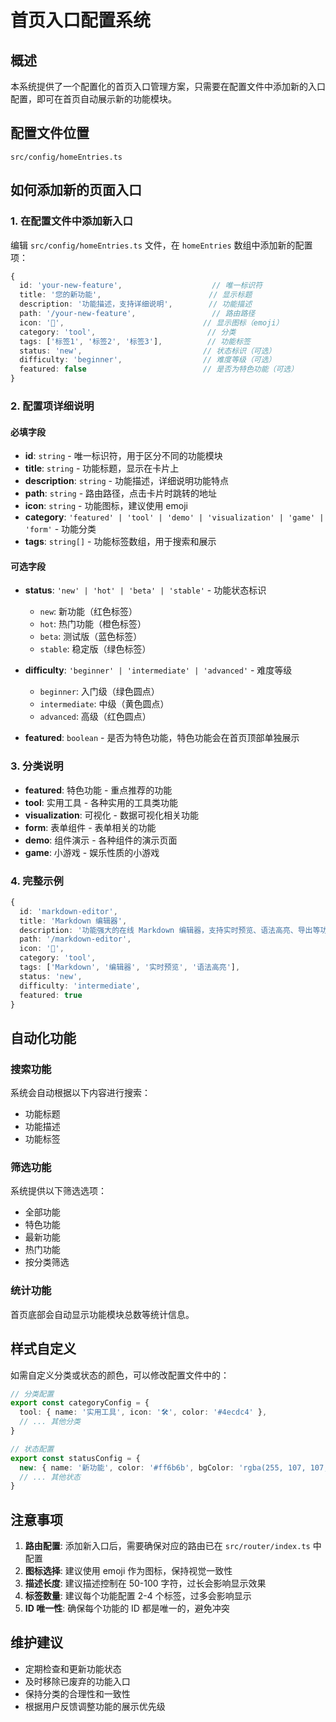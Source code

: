 # 首页入口配置系统

## 概述

本系统提供了一个配置化的首页入口管理方案，只需要在配置文件中添加新的入口配置，即可在首页自动展示新的功能模块。

## 配置文件位置

```
src/config/homeEntries.ts
```

## 如何添加新的页面入口

### 1. 在配置文件中添加新入口

编辑 `src/config/homeEntries.ts` 文件，在 `homeEntries` 数组中添加新的配置项：

```typescript
{
  id: 'your-new-feature',                    // 唯一标识符
  title: '您的新功能',                        // 显示标题
  description: '功能描述，支持详细说明',        // 功能描述
  path: '/your-new-feature',                 // 路由路径
  icon: '🎯',                               // 显示图标（emoji）
  category: 'tool',                         // 分类
  tags: ['标签1', '标签2', '标签3'],          // 功能标签
  status: 'new',                           // 状态标识（可选）
  difficulty: 'beginner',                  // 难度等级（可选）
  featured: false                          // 是否为特色功能（可选）
}
```

### 2. 配置项详细说明

#### 必填字段

- **id**: `string` - 唯一标识符，用于区分不同的功能模块
- **title**: `string` - 功能标题，显示在卡片上
- **description**: `string` - 功能描述，详细说明功能特点
- **path**: `string` - 路由路径，点击卡片时跳转的地址
- **icon**: `string` - 功能图标，建议使用 emoji
- **category**: `'featured' | 'tool' | 'demo' | 'visualization' | 'game' | 'form'` - 功能分类
- **tags**: `string[]` - 功能标签数组，用于搜索和展示

#### 可选字段

- **status**: `'new' | 'hot' | 'beta' | 'stable'` - 功能状态标识
  - `new`: 新功能（红色标签）
  - `hot`: 热门功能（橙色标签）
  - `beta`: 测试版（蓝色标签）
  - `stable`: 稳定版（绿色标签）

- **difficulty**: `'beginner' | 'intermediate' | 'advanced'` - 难度等级
  - `beginner`: 入门级（绿色圆点）
  - `intermediate`: 中级（黄色圆点）
  - `advanced`: 高级（红色圆点）

- **featured**: `boolean` - 是否为特色功能，特色功能会在首页顶部单独展示

### 3. 分类说明

- **featured**: 特色功能 - 重点推荐的功能
- **tool**: 实用工具 - 各种实用的工具类功能
- **visualization**: 可视化 - 数据可视化相关功能
- **form**: 表单组件 - 表单相关的功能
- **demo**: 组件演示 - 各种组件的演示页面
- **game**: 小游戏 - 娱乐性质的小游戏

### 4. 完整示例

```typescript
{
  id: 'markdown-editor',
  title: 'Markdown 编辑器',
  description: '功能强大的在线 Markdown 编辑器，支持实时预览、语法高亮、导出等功能',
  path: '/markdown-editor',
  icon: '📝',
  category: 'tool',
  tags: ['Markdown', '编辑器', '实时预览', '语法高亮'],
  status: 'new',
  difficulty: 'intermediate',
  featured: true
}
```

## 自动化功能

### 搜索功能
系统会自动根据以下内容进行搜索：
- 功能标题
- 功能描述
- 功能标签

### 筛选功能
系统提供以下筛选选项：
- 全部功能
- 特色功能
- 最新功能
- 热门功能
- 按分类筛选

### 统计功能
首页底部会自动显示功能模块总数等统计信息。

## 样式自定义

如需自定义分类或状态的颜色，可以修改配置文件中的：

```typescript
// 分类配置
export const categoryConfig = {
  tool: { name: '实用工具', icon: '🛠️', color: '#4ecdc4' },
  // ... 其他分类
}

// 状态配置
export const statusConfig = {
  new: { name: '新功能', color: '#ff6b6b', bgColor: 'rgba(255, 107, 107, 0.1)' },
  // ... 其他状态
}
```

## 注意事项

1. **路由配置**: 添加新入口后，需要确保对应的路由已在 `src/router/index.ts` 中配置
2. **图标选择**: 建议使用 emoji 作为图标，保持视觉一致性
3. **描述长度**: 建议描述控制在 50-100 字符，过长会影响显示效果
4. **标签数量**: 建议每个功能配置 2-4 个标签，过多会影响显示
5. **ID 唯一性**: 确保每个功能的 ID 都是唯一的，避免冲突

## 维护建议

- 定期检查和更新功能状态
- 及时移除已废弃的功能入口
- 保持分类的合理性和一致性
- 根据用户反馈调整功能的展示优先级
